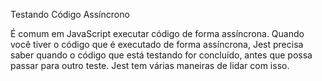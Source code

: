 Testando Código Assíncrono

É comum em JavaScript executar código de forma assíncrona. Quando você tiver o código que é executado de forma assíncrona, Jest precisa saber quando o código que está testando for concluído, antes que possa passar para outro teste. Jest tem várias maneiras de lidar com isso.